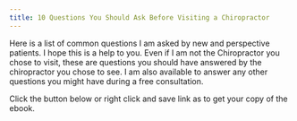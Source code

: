 ```yaml
---
title: 10 Questions You Should Ask Before Visiting a Chiropractor
---
```

Here is a list of common questions I am asked by new and perspective patients. I hope this is a help to you. Even if I am not the Chiropractor you chose to visit, these are questions you should have answered by the chiropractor you chose to see. I am also available to answer any other questions you might have during a free consultation.

Click the button below or right click and save link as to get your copy of the ebook.